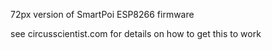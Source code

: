72px version of SmartPoi ESP8266 firmware

see circusscientist.com for details on how to get this to work
